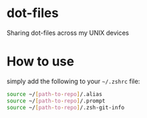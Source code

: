 # dot-files
Sharing dot-files across my UNIX devices

# How to use

simply add the following to your `~/.zshrc` file:

```bash
source ~/[path-to-repo]/.alias
source ~/[path-to-repo]/.prompt
source ~/[path-to-repo]/.zsh-git-info
```